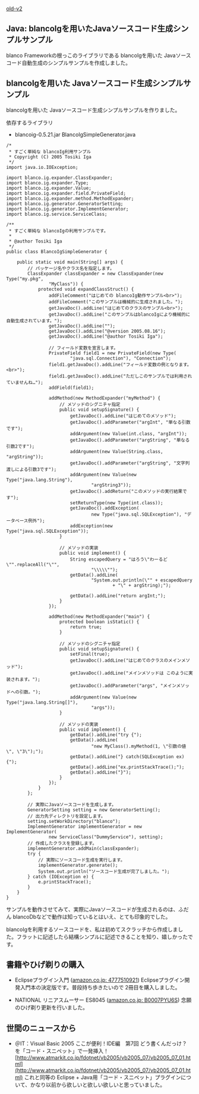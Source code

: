 [old-v2](ig050817-orig.html)

## Java: blancoIgを用いたJavaソースコード生成シンプルサンプル

blanco Frameworkの根っこのライブラリである blancoIgを用いた Javaソースコード自動生成のシンプルサンプルを作成しました。


## blancoIgを用いた Javaソースコード生成シンプルサンプル

blancoIgを用いた Javaソースコード生成シンプルサンプルを作りました。

依存するライブラリ

* blancoig-0.5.21.jar
BlancoIgSimpleGenerator.java

      
```
/*
 * すごく単純な blancoIg利用サンプル 
 * Copyright (C) 2005 Tosiki Iga
 */
import java.io.IOException;

import blanco.ig.expander.ClassExpander;
import blanco.ig.expander.Type;
import blanco.ig.expander.Value;
import blanco.ig.expander.field.PrivateField;
import blanco.ig.expander.method.MethodExpander;
import blanco.ig.generator.GeneratorSetting;
import blanco.ig.generator.ImplementGenerator;
import blanco.ig.service.ServiceClass;

/**
 * すごく単純な blancoIgの利用サンプルです。
 * 
 * @author Tosiki Iga
 */
public class BlancoIgSimpleGenerator {

    public static void main(String[] args) {
        // パッケージ名やクラス名を指定します。
        ClassExpander classExpander = new ClassExpander(new Type("my.pkg",
                "MyClass")) {
            protected void expandClassStruct() {
                addFileComment("はじめての blancoIg動作サンプル<br>");
                addFileComment("このサンプルは機械的に生成されました。");
                getJavaDoc().addLine("はじめてのクラスのサンプル<br>");
                getJavaDoc().addLine("このサンプルはblancoIgにより機械的に自動生成されています。");
                getJavaDoc().addLine("");
                getJavaDoc().addLine("@version 2005.08.16");
                getJavaDoc().addLine("@author Tosiki Iga");

                // フィールド変数を宣言します。
                PrivateField field1 = new PrivateField(new Type(
                        "java.sql.Connection"), "Connection");
                field1.getJavaDoc().addLine("フィールド変数の例となります。<br>");
                field1.getJavaDoc().addLine("ただしこのサンプルでは利用されていませんね…");
                addField(field1);

                addMethod(new MethodExpander("myMethod") {
                    // メソッドのシグニチャ指定
                    public void setupSignature() {
                        getJavaDoc().addLine("はじめてのメソッド");
                        getJavaDoc().addParameter("argInt", "単なる引数です");
                        addArgument(new Value(int.class, "argInt"));
                        getJavaDoc().addParameter("argString", "単なる引数2です");
                        addArgument(new Value(String.class, "argString"));
                        getJavaDoc().addParameter("argString", "文字列渡しによる引数3です");
                        addArgument(new Value(new Type("java.lang.String"),
                                "argString3"));
                        getJavaDoc().addReturn("このメソッドの実行結果です");
                        setReturnType(new Type(int.class));
                        getJavaDoc().addException(
                                new Type("java.sql.SQLException"), "データベース例外");
                        addException(new Type("java.sql.SQLException"));
                    }

                    // メソッドの実装
                    public void implement() {
                        String escapedQuery = "はろう\"わーるど\"".replaceAll("\"",
                                "\\\\\"");
                        getData().addLine(
                                "System.out.println(\"" + escapedQuery
                                        + "\" + argString);");

                        getData().addLine("return argInt;");
                    }
                });

                addMethod(new MethodExpander("main") {
                    protected boolean isStatic() {
                        return true;
                    }

                    // メソッドのシグニチャ指定
                    public void setupSignature() {
                        setFinal(true);
                        getJavaDoc().addLine("はじめてのクラスのメインメソッド");
                        getJavaDoc().addLine("メインメソッドは このように実装されます。");
                        getJavaDoc().addParameter("args", "メインメソッドへの引数。");
                        addArgument(new Value(new Type("java.lang.String[]"),
                                "args"));
                    }

                    // メソッドの実装
                    public void implement() {
                        getData().addLine("try {");
                        getData().addLine(
                                "new MyClass().myMethod(1, \"引数の値\", \"3\");");
                        getData().addLine("} catch(SQLException ex) {");
                        getData().addLine("ex.printStackTrace();");
                        getData().addLine("}");
                    }
                });
            }
        };

        // 実際にJavaソースコードを生成します。
        GeneratorSetting setting = new GeneratorSetting();
        // 出力先ディレクトリを設定します。
        setting.setWorkDirectory("blanco");
        ImplementGenerator implementGenerator = new ImplementGenerator(
                new ServiceClass("DummyService"), setting);
        // 作成したクラスを登録します。
        implementGenerator.addMain(classExpander);
        try {
            // 実際にソースコード生成を実行します。
            implementGenerator.generate();
            System.out.println("ソースコード生成が完了しました。");
        } catch (IOException e) {
            e.printStackTrace();
        }
    }
}
```

      

サンプルを動作させてみて、実際にJavaソースコードが生成されるのは、ふだん blancoDbなどで動作は知っているとはいえ、とても印象的でした。

blancoIgを利用するソースコードを、私は初めてスクラッチから作成しました。フラットに記述したら結構シンプルに記述できることを知り、嬉しかったです。

## 書籍やひげ剃りの購入

* Eclipseプラグイン入門 ([amazon.co.jp: 4777510921](http://www.amazon.co.jp/exec/obidos/ASIN/4777510921/igapyondiary-22))
  Eclipseプラグイン開発入門本の決定版です。普段持ち歩きたいので 2冊目を購入しました。
  
* NATIONAL リニアスムーサー ES8045 ([amazon.co.jp: B0007PYU6S](http://www.amazon.co.jp/exec/obidos/ASIN/B0007PYU6S/igapyondiary-22))
  念願のひげ剃り更新を行いました。

## 世間のニュースから

* ＠IT：Visual Basic 2005 ここが便利！IDE編　第7回 どう書くんだっけ？ を「コード・スニペット」で一発挿入！
  [http://www.atmarkit.co.jp/fdotnet/vb2005/vb2005_07/vb2005_07_01.html](http://www.atmarkit.co.jp/fdotnet/vb2005/vb2005_07/vb2005_07_01.html)
  これと同等の Eclipse + Java用「コード・スニペット」プラグインについて、かなり以前から欲しいと欲しい欲しいと思っていました。
